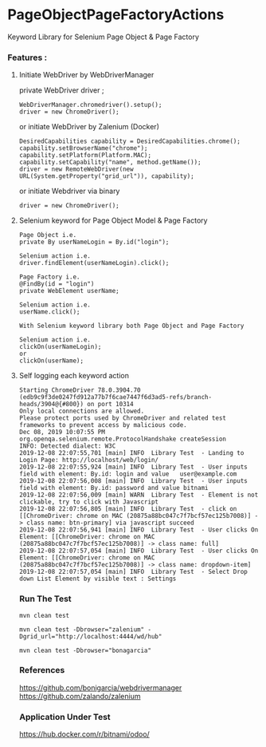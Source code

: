 # PageObjectPageFactoryActions
Keyword Library for Selenium Page Object &amp; Page Factory

### Features :
1. Initiate WebDriver by WebDriverManager

   private WebDriver driver ;

   ```
   WebDriverManager.chromedriver().setup(); 
   driver = new ChromeDriver();
   ```
   or initiate WebDriver by Zalenium (Docker)
   ```
   DesiredCapabilities capability = DesiredCapabilities.chrome();
   capability.setBrowserName("chrome");
   capability.setPlatform(Platform.MAC);
   capability.setCapability("name", method.getName());
   driver = new RemoteWebDriver(new URL(System.getProperty("grid_url")), capability);
   ```
   or initiate Webdriver via binary
   ```
   driver = new ChromeDriver();
   ```
   
   
2. Selenium keyword for Page Object Model & Page Factory
   
   ```
   Page Object i.e. 
   private By userNameLogin = By.id("login");
   
   Selenium action i.e.
   driver.findElement(userNameLogin).click();
   
   ```
   
   ```
   Page Factory i.e. 
   @FindBy(id = "login")
   private WebElement userName;
   
   Selenium action i.e.
   userName.click();
   
   ```
   
   ```
   With Selenium keyword library both Page Object and Page Factory
   
   Selenium action i.e.
   clickOn(userNameLogin);
   or
   clickOn(userName);
   
   ```

3. Self logging each keyword action
   ```
   Starting ChromeDriver 78.0.3904.70 (edb9c9f3de0247fd912a77b7f6cae7447f6d3ad5-refs/branch-heads/3904@{#800}) on port 10314
   Only local connections are allowed.
   Please protect ports used by ChromeDriver and related test frameworks to prevent access by malicious code.
   Dec 08, 2019 10:07:55 PM org.openqa.selenium.remote.ProtocolHandshake createSession
   INFO: Detected dialect: W3C
   2019-12-08 22:07:55,701 [main] INFO  Library Test  - Landing to Login Page: http://localhost/web/login/
   2019-12-08 22:07:55,924 [main] INFO  Library Test  - User inputs field with element: By.id: login and value   user@example.com
   2019-12-08 22:07:56,008 [main] INFO  Library Test  - User inputs field with element: By.id: password and value bitnami
   2019-12-08 22:07:56,009 [main] WARN  Library Test  - Element is not clickable, try to click with Javascript
   2019-12-08 22:07:56,805 [main] INFO  Library Test  - click on [[ChromeDriver: chrome on MAC (20875a88bc047c7f7bcf57ec125b7008)] -> class name: btn-primary] via javascript succeed
   2019-12-08 22:07:56,941 [main] INFO  Library Test  - User clicks On Element: [[ChromeDriver: chrome on MAC (20875a88bc047c7f7bcf57ec125b7008)] -> class name: full]
   2019-12-08 22:07:57,054 [main] INFO  Library Test  - User clicks On Element: [[ChromeDriver: chrome on MAC (20875a88bc047c7f7bcf57ec125b7008)] -> class name: dropdown-item]
   2019-12-08 22:07:57,054 [main] INFO  Library Test  - Select Drop down List Element by visible text : Settings

   ```
   
   ### Run The Test
   ```
   mvn clean test
   
   mvn clean test -Dbrowser="zalenium" -Dgrid_url="http://localhost:4444/wd/hub"
   
   mvn clean test -Dbrowser="bonagarcia"
   ```
   
   
   ### References 
   https://github.com/bonigarcia/webdrivermanager
   https://github.com/zalando/zalenium
   
   ### Application Under Test
   https://hub.docker.com/r/bitnami/odoo/
